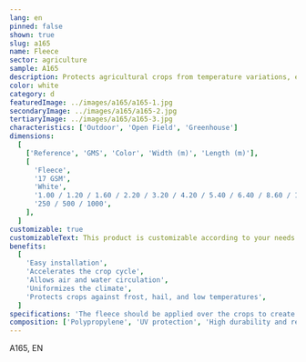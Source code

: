 ```yaml
---
lang: en
pinned: false
shown: true
slug: a165
name: Fleece 
sector: agriculture
sample: A165
description: Protects agricultural crops from temperature variations, especially low temperatures, preventing damage and subsequent harvest losses.
color: white
category: d
featuredImage: ../images/a165/a165-1.jpg
secondaryImage: ../images/a165/a165-2.jpg
tertiaryImage: ../images/a165/a165-3.jpg
characteristics: ['Outdoor', 'Open Field', 'Greenhouse']
dimensions:
  [
    ['Reference', 'GMS', 'Color', 'Width (m)', 'Length (m)'],
    [
      'Fleece',
      '17 GSM',
      'White',
      '1.00 / 1.20 / 1.60 / 2.20 / 3.20 / 4.20 / 5.40 / 6.40 / 8.60 / 10.60',
      '250 / 500 / 1000',
    ],
  ]
customizable: true
customizableText: This product is customizable according to your needs. Contact us for more information.
benefits:
  [
    'Easy installation',
    'Accelerates the crop cycle',
    'Allows air and water circulation',
    'Uniformizes the climate',
    'Protects crops against frost, hail, and low temperatures',
  ]
specifications: 'The fleece should be applied over the crops to create a uniform climate over them.'
composition: ['Polypropylene', 'UV protection', 'High durability and resistance']
---
```


A165, EN
